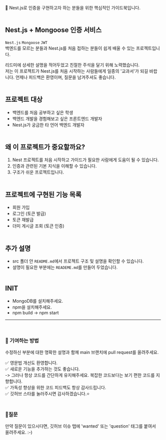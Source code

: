 💬 Nest.js로 인증을 구현하고자 하는 분들을 위한 핵심적인 가이드북입니다.</br></br>

## Nest.js + Mongoose 인증 서비스
`Nest.js` `Mongoose` `JWT` </br>
백엔드를 모르는 분들과 Nest.js를 처음 접하는 분들이 쉽게 배울 수 있는 프로젝트입니다. </br>

리드미에 상세한 설명을 적어두었고 친절한 주석을 달기 위해 노력했습니다.</br>
저는 이 프로젝트가 Nest.js를 처음 시작하는 사람들에게 일종의 '교과서'가 되길 바랍니다.
언제나 피드백은 환영이며, 질문을 남겨주셔도 좋습니다. </br></br>

## 프로젝트 대상
- 백엔드를 처음 공부하고 싶은 학생
- 백엔드 개발을 경험해보고 싶은 프론트엔드 개발자
- Nest.js가 궁금한 타 언어 백엔드 개발자 </br></br>

## 왜 이 프로젝트가 중요할까요?
1. Nest 프로젝트를 처음 시작하고 가이드가 필요한 사람에게 도움이 될 수 있습니다.
2. 인증과 관련된 기본 지식을 이해할 수 있습니다.
3. 구조가 쉬운 프로젝트입니다.</br></br>

## 프로젝트에 구현된 기능 목록
- 회원 가입
- 로그인 (토큰 발급)
- 토큰 재발급
- 더미 게시글 조회 (토큰 인증)</br></br>

## 추가 설명
- src 폴더 안 `README.md`에서 프로젝트 구조 및 설명을 확인할 수 있습니다.
- 설명이 필요한 부분에는 `READEME.md`를 만들어 두었습니다.</br></br>

## INIT
- MongoDB를 설치해주세요.
- npm을 설치해주세요.
- npm build -> npm start

---

</br>

### 🚀 기여하는 방법
수정하신 부분에 대한 명확한 설명과 함께 main 브랜치에 pull request를 올려주세요. </br>

✅ 영문법 개선도 환영합니다. </br>
✅ 새로운 기능을 추가하는 것도 좋습니다. </br>
-> 그러나 항상 코드를 간단하게 유지해주세요. 복잡한 코드보다는 보기 편한 코드를 지향합니다. </br>
✅ 가독성 향상을 위한 코드 피드백도 항상 감사드립니다. </br>
✅ 깃허브 스타를 눌러주시면 감사하겠습니다.⭐ </br>
</br>
### 🙋질문
만약 질문이 있으시다면, 깃허브 이슈 탭에 'wanted' 또는 'question' 태그를 붙여서 올려주세요. :-)